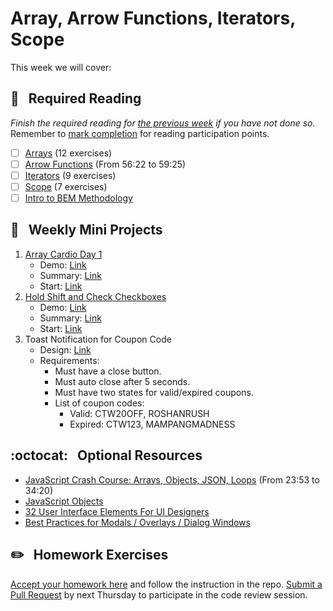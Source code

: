 # Array, Arrow Functions, Iterators, Scope

This week we will cover:

## :closed_book: &nbsp; **Required Reading**

*Finish the required reading for [the previous week](../week-two) if you have not done so.* Remember to [mark completion](../week-zero/about.md#learning-guide) for reading participation points.

  - [ ] [Arrays](https://www.codecademy.com/courses/introduction-to-javascript/lessons/arrays) (12 exercises)
  - [ ] [Arrow Functions](https://www.youtube.com/watch?v=hdI2bqOjy3c&t=3382s) (From 56:22 to 59:25)
  - [ ] [Iterators](https://www.codecademy.com/courses/introduction-to-javascript/lessons/javascript-iterators) (9 exercises)
  - [ ] [Scope](https://www.codecademy.com/courses/introduction-to-javascript/lessons/scope) (7 exercises)
  - [ ] [Intro to BEM Methodology](https://www.youtube.com/watch?v=SLjHSVwXYq4)

## :dart: &nbsp; **Weekly Mini Projects**

1. [Array Cardio Day 1](https://www.youtube.com/watch?v=HB1ZC7czKRs&list=PLu8EoSxDXHP6CGK4YVJhL_VWetA865GOH&index=4)
    * Demo: [Link](https://vanntile.github.io/JavaScript30/04%20-%20Array%20Cardio%20Day%201/)
    * Summary: [Link](https://github.com/usyyy/javascript/blob/master/JavaScript30/analysis.md#4-array-cardio-day-1)
    * Start: [Link](https://github.com/wearecodets/mini-projects/tree/week-three-a)
2. [Hold Shift and Check Checkboxes](https://www.youtube.com/watch?v=RIPYsKx1iiU&list=PLu8EoSxDXHP6CGK4YVJhL_VWetA865GOH&index=10)
    * Demo: [Link](https://vanntile.github.io/JavaScript30/10%20-%20Hold%20Shift%20and%20Check%20Checkboxes/)
    * Summary: [Link](https://github.com/usyyy/javascript/blob/master/JavaScript30/analysis.md#10-hold-shift-and-check-checkboxes)
    * Start: [Link](https://github.com/wearecodets/mini-projects/tree/week-three-b)
3. Toast Notification for Coupon Code
    * Design: [Link](https://dribbble.com/shots/3805346--Your-toast-is-ready)
    * Requirements:
      - Must have a close button.
      - Must auto close after 5 seconds.
      - Must have two states for valid/expired coupons.
      - List of coupon codes:
        * Valid: CTW20OFF, ROSHANRUSH
        * Expired: CTW123, MAMPANGMADNESS

## :octocat: &nbsp; **Optional Resources**

* [JavaScript Crash Course: Arrays, Objects, JSON, Loops](https://www.youtube.com/watch?v=hdI2bqOjy3c&t=1433s) (From 23:53 to 34:20)
* [JavaScript Objects](https://www.w3schools.com/js/js_objects.asp)
* [32 User Interface Elements For UI Designers](https://careerfoundry.com/en/blog/ui-design/ui-element-glossary/)
* [Best Practices for Modals / Overlays / Dialog Windows](https://uxplanet.org/best-practices-for-modals-overlays-dialog-windows-c00c66cddd8c)

## :pencil2: &nbsp; **Homework Exercises**

[Accept your homework here](https://classroom.github.com/a/FU8_Smq7) and follow the instruction in the repo. [Submit a Pull Request](../week-zero/about.md#homework-pull-request) by next Thursday to participate in the code review session.